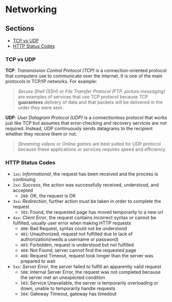 # Networking

## Sections

* [TCP vs UDP](#tcp-vs-udp)
* [HTTP Status Codes](#http-status-codes)

### TCP vs UDP

**TCP**: *Transmission Control Protocol (TCP)* is a connection-oriented protocol that computers use to communicate over the internet. It is one of the main protocols in TCP/IP networks. For example:
>*Secure Shell (SSH)* or *File Transfer Protocol (FTP, picture messaging)* are examples of services that use TCP protocol because TCP **guarantees** delivery of data and that packets will be delivered in the order they were sent.

**UDP**: *User Datagram Protocol (UDP)* is a connectionless protocol that works just like TCP but assumes that error-checking and recovery services are not required. Instead, UDP continuously sends datagrams to the recipient whether they receive them or not.
>*Streaming videos* or *Online games* are best suited for UDP protocol because these applications or services requires speed and efficiency.

### HTTP Status Codes

- `1xx`: *Informational*, the request has been received and the process is continuing
- `2xx`: *Success*, the action was successfully received, understood, and accepted
    - `200`: OK, the request is OK
- `3xx`: *Redirection*, further action must be taken in order to complete the request
    - `302`: Found, the requested page has moved temporarily to a new url 
- `4xx`: *Client Error*, the request contains incorrect syntax or cannot be fulfilled, usually user error when making HTTP requests
    - `400`: Bad Request, syntax could not be understood
    - `401`: Unauthorized, request not fulfilled due to lack of authorization(needs a username or password)
    - `403`: Forbidden, request is understood but not fulfilled
    - `404`: Not Found, server cannot find the requested page
    - `408`: Request Timeout, request took longer than the server was prepared to wait
- `5xx`: *Server Error*, the server failed to fulfill an apparently valid request
    - `500`: Internal Server Error, the request was not completed because the server met an unexpected condition
    - `503`: Service Unavailable, the server is temporarily overloading or down, unable to temporarily handle requests
    - `504`: Gateway Timeout, gateway has timedout